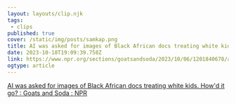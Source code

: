 ```yaml
---
layout: layouts/clip.njk 
tags:
 - clips 
published: true 
cover: /static/img/posts/samkap.png 
title: AI was asked for images of Black African docs treating white kids. How'd it go? : Goats and Soda : NPR 
date: 2023-10-18T19:09:39.758Z 
link: https://www.npr.org/sections/goatsandsoda/2023/10/06/1201840678/ai-was-asked-to-create-images-of-black-african-docs-treating-white-kids-howd-it- 
ogtype: article 
---
```

[AI was asked for images of Black African docs treating white kids. How'd it go? : Goats and Soda : NPR](https://www.npr.org/sections/goatsandsoda/2023/10/06/1201840678/ai-was-asked-to-create-images-of-black-african-docs-treating-white-kids-howd-it-) 
